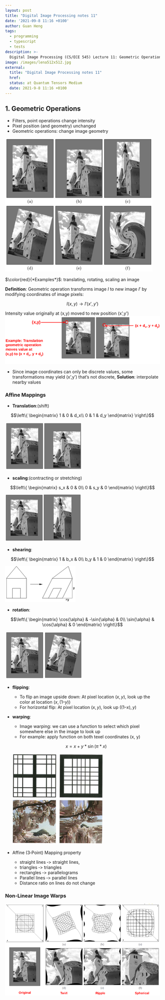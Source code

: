 ```yaml
---
layout: post
title: "Digital Image Processing notes 11"
date: '2021-09-8 11:16 +0100'
author: Guan Heng
tags:
  - programming
  - typescript
  - tests
description: >-
  Digital Image Processing (CS/ECE 545) Lecture 11: Geometric Operations,Comparing Images.
image: /images/lena512x512.jpg
external:
  title: "Digital Image Processing notes 11"
  href: 
  status: at Quantum Tensors Medium
  date: 2021-9-8 11:16 +0100
---
```


## 1. Geometric Operations
- Filters, point operations change intensity
- Pixel position (and geometry) unchanged
- Geometric operations: change image geometry

![geometric operation example](/images/post-dip-11/geo_op_example.png)

$\color{red}{*Examples*}$: translating, rotating, scaling an image

**Definition**: Geometric operation transforms image $I$ to new image $I'$ by modifying coordinates of image pixels:

$$ I(x,y)\rightarrow I'(x',y')$$

Intensity value originally at (x,y) moved to new position (x’,y’)
![](/images/post-dip-11/geo_op_def.png)

- Since image coordinates can only be discrete values, some transformations may yield (x’,y’) that’s not discrete, **Solution**: interpolate nearby values

### Affine Mappings

* **Translation**:(shift)

$$\left\{ \begin{matrix} 1 & 0 & d_x\\ 0 & 1 & d_y \end{matrix} \right\}$$

![translation](/images/post-dip-11/translation.png)

* **scaling**:(contracting or stretching)

$$\left\{ \begin{matrix} s_x & 0 & 0\\ 0 & s_y & 0 \end{matrix} \right\}$$

![translation](/images/post-dip-11/scaling.png)

* **shearing**:

$$\left\{ \begin{matrix} 1 & b_x & 0\\ b_y & 1 & 0 \end{matrix} \right\}$$

![translation](/images/post-dip-11/shearing.png)

* **rotation**:

$$\left\{ \begin{matrix} \cos{\alpha} & -\sin{\alpha} & 0\\ \sin{\alpha} & \cos{\alpha} & 0 \end{matrix} \right\}$$

![translation](/images/post-dip-11/rotation.png)

* **flipping**:
  - To flip an image upside down:
    At pixel location $(x,y)$, look up the color at location $(x,(1–y))$
  - For horizontal flip:
    At pixel location $(x,y)$, look up $((1 – x),y)$

* **warping**:
  - Image warping: we can use a function to select which pixel somewhere else in the image to look up
  - For example: apply function on both texel coordinates (x, y)

  $$x=x+y*\sin(\pi*x)$$

  ![warping](/images/post-dip-11/warping.png)

* Affine (3‐Point) Mapping property
    - straight lines ‐> straight lines,
    - triangles ‐> triangles
    - rectangles ‐> parallelograms
    - Parallel lines ‐> parallel lines
    - Distance ratio on lines do not change

### Non‐Linear Image Warps
![non-linear warp](/images/post-dip-11/non-linear-warp.png)
